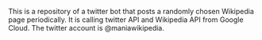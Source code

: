 This is a repository of a twitter bot that posts a randomly chosen Wikipedia page periodically.
It is calling twitter API and Wikipedia API from Google Cloud.
The twitter account is @maniawikipedia.
